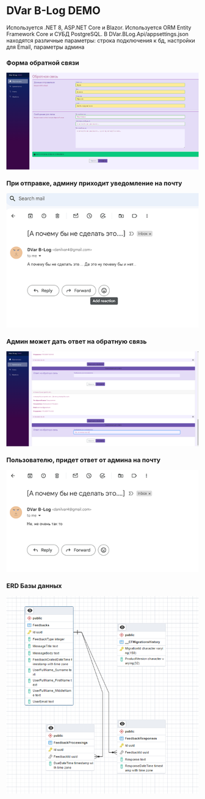 # DVar B-Log DEMO

Используется .NET 8, ASP.NET Core и Blazor. Используется ORM Entity Framework Core и СУБД PostgreSQL.
В DVar.BLog.Api/appsettings.json находятся различные параметры: строка подключения к бд, настройки для Email, параметры админа

### Форма обратной связи
![Форма обратной связи](https://github.com/Danpeo/DVar.BLog/blob/main/img/Screenshot_4.png)

### При отправке, админу приходит уведомление на почту
![Форма обратной связи](https://github.com/Danpeo/DVar.BLog/blob/main/img/Screenshot_1.png)

### Админ может дать ответ на обратную связь
![Форма обратной связи](https://github.com/Danpeo/DVar.BLog/blob/main/img/Screenshot_3.png)

### Пользователю, придет ответ от админа на почту
![Форма обратной связи](https://github.com/Danpeo/DVar.BLog/blob/main/img/Screenshot_6.png)


### ERD Базы данных
![Форма обратной связи](https://github.com/Danpeo/DVar.BLog/blob/main/img/Screenshot_7.png)

